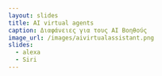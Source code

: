 ```yaml
---
layout: slides
title: AI virtual agents
caption: Διαφάνειες για τους AI Βοηθούς
image_url: /images/aivirtualassistant.png
slides:
  - alexa
  - Siri
---
```

